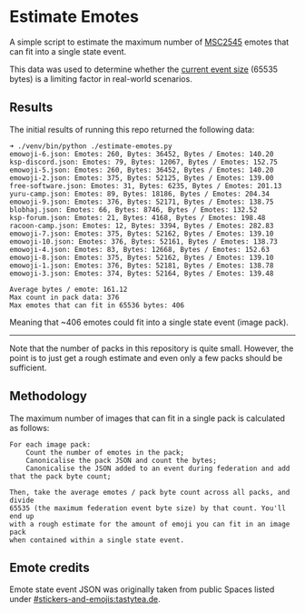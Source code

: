 # Estimate Emotes

A simple script to estimate the maximum number of
[MSC2545](https://github.com/matrix-org/matrix-spec-proposals/pull/2545) emotes
that can fit into a single state event.

This data was used to determine whether the [current event
size](https://spec.matrix.org/v1.11/client-server-api/#size-limits) (65535
bytes) is a limiting factor in real-world scenarios.

## Results

The initial results of running this repo returned the following data:

```
➜ ./venv/bin/python ./estimate-emotes.py
emowoji-6.json: Emotes: 260, Bytes: 36452, Bytes / Emotes: 140.20
ksp-discord.json: Emotes: 79, Bytes: 12067, Bytes / Emotes: 152.75
emowoji-5.json: Emotes: 260, Bytes: 36452, Bytes / Emotes: 140.20
emowoji-2.json: Emotes: 375, Bytes: 52125, Bytes / Emotes: 139.00
free-software.json: Emotes: 31, Bytes: 6235, Bytes / Emotes: 201.13
yuru-camp.json: Emotes: 89, Bytes: 18186, Bytes / Emotes: 204.34
emowoji-9.json: Emotes: 376, Bytes: 52171, Bytes / Emotes: 138.75
blobhaj.json: Emotes: 66, Bytes: 8746, Bytes / Emotes: 132.52
ksp-forum.json: Emotes: 21, Bytes: 4168, Bytes / Emotes: 198.48
racoon-camp.json: Emotes: 12, Bytes: 3394, Bytes / Emotes: 282.83
emowoji-7.json: Emotes: 375, Bytes: 52162, Bytes / Emotes: 139.10
emowoji-10.json: Emotes: 376, Bytes: 52161, Bytes / Emotes: 138.73
emowoji-4.json: Emotes: 83, Bytes: 12668, Bytes / Emotes: 152.63
emowoji-8.json: Emotes: 375, Bytes: 52162, Bytes / Emotes: 139.10
emowoji-1.json: Emotes: 376, Bytes: 52181, Bytes / Emotes: 138.78
emowoji-3.json: Emotes: 374, Bytes: 52164, Bytes / Emotes: 139.48

Average bytes / emote: 161.12
Max count in pack data: 376
Max emotes that can fit in 65536 bytes: 406
```

Meaning that ~406 emotes could fit into a single state event (image pack).

---

Note that the number of packs in this repository is quite small. However, the
point is to just get a rough estimate and even only a few packs should be
sufficient.

## Methodology

The maximum number of images that can fit in a single pack is calculated as follows:

```
For each image pack:
    Count the number of emotes in the pack;
    Canonicalise the pack JSON and count the bytes;
    Canonicalise the JSON added to an event during federation and add that the pack byte count;

Then, take the average emotes / pack byte count across all packs, and divide
65535 (the maximum federation event byte size) by that count. You'll end up
with a rough estimate for the amount of emoji you can fit in an image pack
when contained within a single state event.
```

## Emote credits

Emote state event JSON was originally taken from public Spaces listed under
[#stickers-and-emojis:tastytea.de](https://matrix.to/#/#stickers-and-emojis:tastytea.de).
